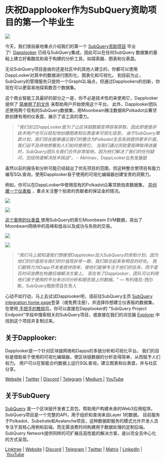 # 庆祝Dapplooker作为SubQuery资助项目的第一个毕业生

![](https://miro.medium.com/max/700/0*m7loo6ZhFd_UrPtG)

今天，我们很自豪地重点介绍我们的第一个 [SubQuery资助项目](https://subquery.network/grants) 毕业了!  [Dapplooker](https://dapplooker.com/) 已经与SubQuery集成，因此可以在任何SubQuery 数据集的基础上建立好看酷炫和易于构建的分析工具，如探索器、图表和仪表盘。

无论SubQuery项目是由你还是社区中的其他人建立的，你都可以使用DappLooker对其中的数据进行图形化、图表化和可视化。 到目前为止，SubQuery的管理服务只提供一个GraphQL端点，但通过Dapplookers的创新，你现在可以更容易地探索数百个数据集。

这个商业智能工具最好的部分之一是，你不必是技术性的来使用它，Dapplooker提供了 [简单明了的文件](https://dapplooker.notion.site/SubQuery-55e159ee37ff453b9a278be0efbe319e) 来帮助用户开始使用这个平台。 此外，Dapplooker团队还使用两个现有的SubQuery数据集，用Moonbeam赌注数据和Polkadot众筹贷款创建有用的仪表盘，展示了该工具的潜力。

> _"我们创立DappLooker是为了让区块链数据变得容易获取，因此即使是非技术用户也可以轻松地创建图表和仪表盘来可视化信息。 由于SubQuery赠款计划，我们现在能够通过我们的整合为Polkadot生态系统提供更多价值，我们迫不及待地想看到人们如何使用它。 当我们通过资助里程碑取得进展时，SubQuery团队与我们合作非常愉快，因为他们解决了我们的任何疑问，包括快速解决技术挑战"。_ - Abhinav，DappLooker业务发展部

虽然以前的报告和分析可能已经超出了优先项目的范围，但这种整合使项目有能力编写SQL查询，使用Dapplooker易于使用的可视化编辑器创建宝贵的洞察力。

例如，你可以在DappLooker中使用现有的Polkadot众筹贷款拍卖数据集， [并创建一个仪表板](https://dapplooker.com/dapp/polkadot-auctions-and-crowdloans-120113?network=subquery&category=subquery&type=dashboard&udid=0) ，重点关注整个拍卖的贡献者的保证金的情况。

![](https://miro.medium.com/max/700/0*IWuAPhPOqiGOFkc-)

![](https://miro.medium.com/max/700/0*Ajx_bTmMcRBuTB_z)

[这个案例的仪表盘 ](https://dapplooker.com/dapp/subquery-moonbeam-120116?network=subquery&category=subquery&type=dashboard&udid=0) 使用SubQuery的索引Moonbeam EVM数据，突出了Moonbeam网络中的高峰和低谷以及成功与失败的交易。

![](https://miro.medium.com/max/700/0*CPmeF30Kwwj0DbC6)

![](https://miro.medium.com/max/700/0*ofrjdSerY8_8DV-Q)

> _"我们马上就知道我们想接受Dapplooker加入SubQuery的资助计划，因为他们的价值观与我们的价值观非常一致，我们联合起来有明显的好处。 我们都努力为Dapp开发者提供效率，使他们能够专注于他们的任务，而不是花时间浪费在构建后端解决方案上。 现在有了Dapplooker，团队可以利用他们易于使用的平台来访问分析和报告链上的数据。"_ — 布列塔尼-西尔斯，SubQuery赠款项目负责人

心动不如行动，马上去试试Dapplooker吧，请前往SubQuery主页 [SubQuery integration home page](https://dapplooker.com/integration/subquery)登录（或免费注册），并选择你想建立仪表板的数据集。 在使用[ 手把手的教程](https://dapplooker.notion.site/SubQuery-55e159ee37ff453b9a278be0efbe319e)后，你可以直接在Dapplooker的 "SubQuery Project Endpoint"字段中搜索相关的SubQuery项目，或直接在我们的浏览器 [Explorer](https://explorer.subquery.network/) 中找到这个项目并复制过来。

## 关于Dapplooker:

Dapplooker是一个针对区块链网络和Dapps的多链分析和可视化平台。 我们的目标是借助易于使用的可视化编辑器，使区块链数据的分析变得简单，从而赋予人们权力。 用户可以在智能合约数据上运行SQL查询，建立图表和仪表盘，并与社区分享。

[Website](https://dapplooker.com/) | [Twitter](https://twitter.com/dapplooker) | [Discord](https://dapplooker.com/community) | [Telegram](https://t.me/dapplooker) | [Medium ](https://dapplooker.medium.com/)| [YouTube](https://www.youtube.com/channel/UC1KJmtb3UhnWSN_sDv71_fg)

## 关于SubQuery

[SubQuery](https://subquery.network/) 是一个区块链开发者工具包，帮助用户构建未来的Web3应用程序。 SubQuery项目是一个完整的API，用于组织和查询来自Layer 1的数据。 目前服务于Polkadot、Substrate和Avalanche项目，这种数据即服务的模式允许开发人员专注于其核心用例和前端，而无需浪费时间构建用于数据处理的定制后端。 SubQuery Network提供同样的可扩展且高性能的解决方案，是以完全去中心化的方式呈现。

[Linktree](https://linktr.ee/subquerynetwork) | [Website](https://subquery.network/) | [Discord](https://discord.com/invite/78zg8aBSMG) | [Telegram](https://t.me/subquerynetwork) | [Twitter](https://twitter.com/subquerynetwork) | [Matrix](https://matrix.to/#/#subquery:matrix.org) | [LinkedIn](https://www.linkedin.com/company/subquery) | [YouTube](https://www.youtube.com/channel/UCi1a6NUUjegcLHDFLr7CqLw)
